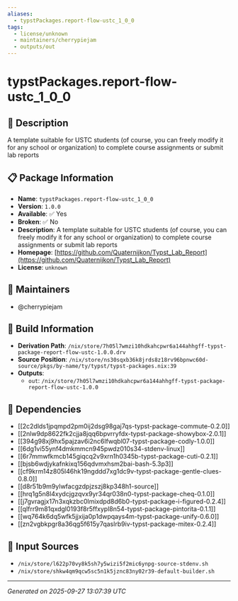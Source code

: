 ```yaml
---
aliases:
  - typstPackages.report-flow-ustc_1_0_0
tags:
  - license/unknown
  - maintainers/cherrypiejam
  - outputs/out
---
```


# typstPackages.report-flow-ustc_1_0_0

## 📝 Description

A template suitable for USTC students (of course, you can freely modify it for any school or organization) to complete course assignments or submit lab reports

## 📋 Package Information

- **Name**: `typstPackages.report-flow-ustc_1_0_0`
- **Version**: `1.0.0`
- **Available**: ✅ Yes
- **Broken**: ✅ No
- **Description**: A template suitable for USTC students (of course, you can freely modify it for any school or organization) to complete course assignments or submit lab reports
- **Homepage**: [https://github.com/Quaternijkon/Typst_Lab_Report](https://github.com/Quaternijkon/Typst_Lab_Report)
- **License**: `unknown`
## 👥 Maintainers

- @cherrypiejam


## 🔧 Build Information

- **Derivation Path**: `/nix/store/7h05l7wmzi10hdkahcpwr6a144ahhgff-typst-package-report-flow-ustc-1.0.0.drv`
- **Source Position**: `/nix/store/ns30sqxb36k8jrds8z18rv96bpnwc60d-source/pkgs/by-name/ty/typst/typst-packages.nix:39`
- **Outputs**:
  - `out`:  `/nix/store/7h05l7wmzi10hdkahcpwr6a144ahhgff-typst-package-report-flow-ustc-1.0.0`

## 🔗 Dependencies

- [[2c2dlds1jpqmpd2pm0ij2dsg98gaj7qs-typst-package-commute-0.2.0]]
- [[2nlw9dp8622fk2cjja8jqq6bpvrryfdx-typst-package-showybox-2.0.1]]
- [[394g98xj9hx5pajzav6i2nc6lfwqbl07-typst-package-codly-1.0.0]]
- [[6dg1vi55ynf4dmkmmcn945pwdz010s34-stdenv-linux]]
- [[6r7mmwfkmcb145giqcq2v9xrn1h0345b-typst-package-cuti-0.2.1]]
- [[bjsb6wdjykafnkixq156qdvmxhsm2bai-bash-5.3p3]]
- [[cf9krm14z805l46hk19ngddd7xg1dc9v-typst-package-gentle-clues-0.8.0]]
- [[d8r51b9m9ylwfacgzdpjzszj8kp348h1-source]]
- [[hrq1g5n8l4xydcjgzqvx9yr34qr038n0-typst-package-cheq-0.1.0]]
- [[j7gvragjx17n3xqkzbc0lmixdpd8d6b0-typst-package-i-figured-0.2.4]]
- [[qlfrr9m81qxdgl0193f8r5ffxypl8n54-typst-package-pintorita-0.1.1]]
- [[wq764k6dq5wfk5jjxija0p1dwpqays4m-typst-package-unify-0.6.0]]
- [[zn2vgbkpgr8a36qg5f615y7qaslrb9iv-typst-package-mitex-0.2.4]]

## 📁 Input Sources

- `/nix/store/l622p70vy8k5sh7y5wizi5f2mic6ynpg-source-stdenv.sh`
- `/nix/store/shkw4qm9qcw5sc5n1k5jznc83ny02r39-default-builder.sh`

---
*Generated on 2025-09-27 13:07:39 UTC*
